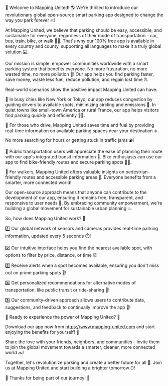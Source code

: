 🚀 Welcome to Mapping United! 🌎 We're thrilled to introduce our revolutionary global open-source smart parking app designed to change the way you park forever 🔥!

At Mapping United, we believe that parking should be easy, accessible, and sustainable for everyone, regardless of their mode of transportation - car, bus, train, bike, or walk 🚶‍♂️. That's why our 100% free app is available in every country and county, supporting all languages to make it a truly global solution 💻.

Our mission is simple: empower communities worldwide with a smart parking system that benefits everyone. No more frustration, no more wasted time, no more pollution 💪! Our app helps you find parking faster, save money, waste less fuel, reduce pollution, and regain lost time ⏰.

Real-world scenarios show the positive impact Mapping United can have:

🌆 In busy cities like New York or Tokyo, our app reduces congestion by guiding drivers to available spots, minimizing circling and emissions 🔴. In quiet towns like small-town America or rural France, our app helps visitors find parking quickly and efficiently 🏃‍♂️.

🚗 For those who drive, Mapping United saves time and fuel by providing real-time information on available parking spaces near your destination ✈️. No more searching for hours or getting stuck in traffic jams ⛽️!

🚌 Public transportation users will appreciate the ease of planning their route with our app's integrated transit information 📍. Bike enthusiasts can use our app to find bike-friendly routes and secure parking spots 🚴‍♂️.

🏃 For walkers, Mapping United offers valuable insights on pedestrian-friendly routes and accessible parking areas 👣. Everyone benefits from a smarter, more connected world!

Our open-source approach means that anyone can contribute to the development of our app, ensuring it remains free, transparent, and responsive to user needs 🤝. By embracing community empowerment, we're building a global movement for sustainable urban planning 💥.

So, how does Mapping United work? 🔧

1️⃣ Our global network of sensors and cameras provides real-time parking information, updated every 5 seconds ⏱️!

2️⃣ Our intuitive interface helps you find the nearest available spot, with options to filter by price, distance, or time ⏰!

3️⃣ Receive alerts when a spot becomes available, ensuring you don't miss out on prime parking spots 📲!

4️⃣ Get personalized recommendations for alternative modes of transportation, like public transit or ride-sharing 🚌!

5️⃣ Our community-driven approach allows users to contribute data, suggestions, and feedback to continually improve the app 🤝!

🎉 Ready to experience the power of Mapping United? 🚀

Download our app now from https://www.mapping-united.com and start enjoying the benefits for yourself! 📲

Share the love with your friends, neighbors, and communities - invite them to join the global movement towards a smarter, cleaner, more connected world 🔜!

Together, let's revolutionize parking and create a better future for all 🌟. Join us at Mapping United and start building a brighter tomorrow ⏰!

🎉 Thanks for being part of our journey! 👋